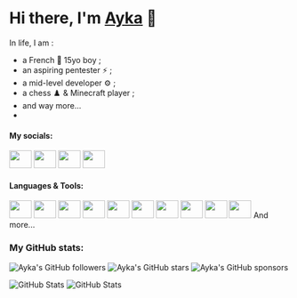# Hi there, I'm [Ayka](discordapp.com/users/601337312714031124 'Ayka\'s Discord profile') 👀

In life, I am :
- a French 🥐 15yo boy ;
- an aspiring pentester ⚡ ;
- a mid-level developer ⚙️ ;
- a chess ♟️ & Minecraft player ;
- and way more...
- 

#### My socials:

<a title="Ayka's Discord profile" href="discordapp.com/users/601337312714031124"><img height="32" width="32" src="https://cdn.simpleicons.org/discord" style="width:40px" /></a>
<a title="Ayka's Steam profile" href="https://steamcommunity.com/profiles/76561199441993632/"><img height="32" width="32" src="https://cdn.simpleicons.org/steam" style="width:40px" /></a>
<a title="Ayka's Twitch profile" href="https://www.twitch.tv/tempy667"><img height="32" width="32" src="https://cdn.simpleicons.org/twitch" style="width:40px" /></a>
<a title="Ayka's Youtube profile" href="https://www.youtube.com/channel/UCPFR8BwxzwnTlXUs8bHtB3w"><img height="32" width="32" src="https://cdn.simpleicons.org/youtube" style="width:40px;" /></a>
#### Languages & Tools:

<a title="JavaScript" href="https://developer.mozilla.org/docs/Web/JavaScript"><img height="32" width="32" src="https://cdn.simpleicons.org/javascript" style="width:40px" /></a>
<a title="NodeJS" href="https://nodejs.org/en/learn/getting-started/introduction-to-nodejs"><img height="32" width="32" src="https://cdn.simpleicons.org/node.js" style="width:40px" /></a>
<a title="npm" href="https://www.npmjs.com/~volcanofr"><img height="32" width="32" src="https://cdn.simpleicons.org/npm" style="width:40px" /></a>
<a title="git" href="https://git-scm.com/about"><img height="32" width="32" src="https://cdn.simpleicons.org/git" style="width:40px" /></a>
<a title="GitHub" href="https://github.com/volcanofr/volcanofr#readme"><img height="32" width="32" src="https://cdn.simpleicons.org/github" style="width:40px" /></a>
<a title="Google" href="https://drive.google.com"><img height="32" width="32" src="https://cdn.simpleicons.org/googlesheets" style="width:40px" /></a>
<a title="VSCode" href="https://code.visualstudio.com"><img height="32" width="32" src="https://cdn.simpleicons.org/visualstudiocode" style="width:40px" /></a>
<a title="HTML" href="https://developer.mozilla.org/docs/Web/HTML"><img height="32" width="32" src="https://cdn.simpleicons.org/html5" style="width:40px" /></a>
<a title="CSS" href="https://developer.mozilla.org/docs/Web/CSS"><img height="32" width="32" src="https://cdn.simpleicons.org/css3" style="width:40px" /></a>
<a title="TypeScript" href="https://www.typescriptlang.org"><img height="32" width="32" src="https://cdn.simpleicons.org/typescript" style="width:40px" /></a>
And more...

### My GitHub stats:

![Ayka's GitHub followers](https://img.shields.io/github/followers/ayka667)
![Ayka's GitHub stars](https://img.shields.io/github/stars/ayka667)
![Ayka's GitHub sponsors](https://img.shields.io/github/sponsors/ayka667)

![GitHub Stats](https://github-readme-stats.vercel.app/api?username=ayka667&theme=dark&show_icons=true&hide_border=true&count_private=true)
![GitHub Stats](https://github-readme-stats.vercel.app/api/top-langs/?username=ayka667&theme=dark&show_icons=true&hide_border=true&layout=compact)
